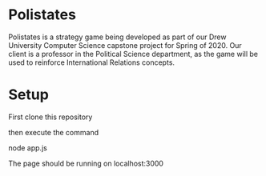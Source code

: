 # Polistates
Polistates is a strategy game being developed as part of our Drew University Computer Science capstone project
 for Spring of 2020. Our client is a professor in the Political Science department, as the game will be used to reinforce International Relations concepts.

# Setup

First clone this repository

then execute the command

node app.js

The page should be running on localhost:3000